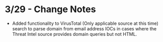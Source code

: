 
# 3/29 - Change Notes

- Added functionality to VirusTotal (Only applicable source at this time) search to parse domain from email address IOCs in cases where the Threat Intel source provides domain queries but not HTML. 